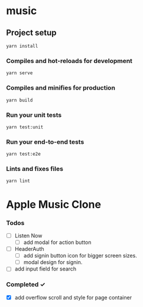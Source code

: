 # music

## Project setup
```
yarn install
```

### Compiles and hot-reloads for development
```
yarn serve
```

### Compiles and minifies for production
```
yarn build
```

### Run your unit tests
```
yarn test:unit
```

### Run your end-to-end tests
```
yarn test:e2e
```

### Lints and fixes files
```
yarn lint
```

# Apple Music Clone

### Todos
- [ ] Listen Now
  - [ ] add modal for action button
- [ ] HeaderAuth
  - [ ] add signin button icon for bigger screen sizes.
  - [ ] modal design for signin.
- [ ] add input field for search

### Completed ✓
- [x] add overflow scroll and style for page container
